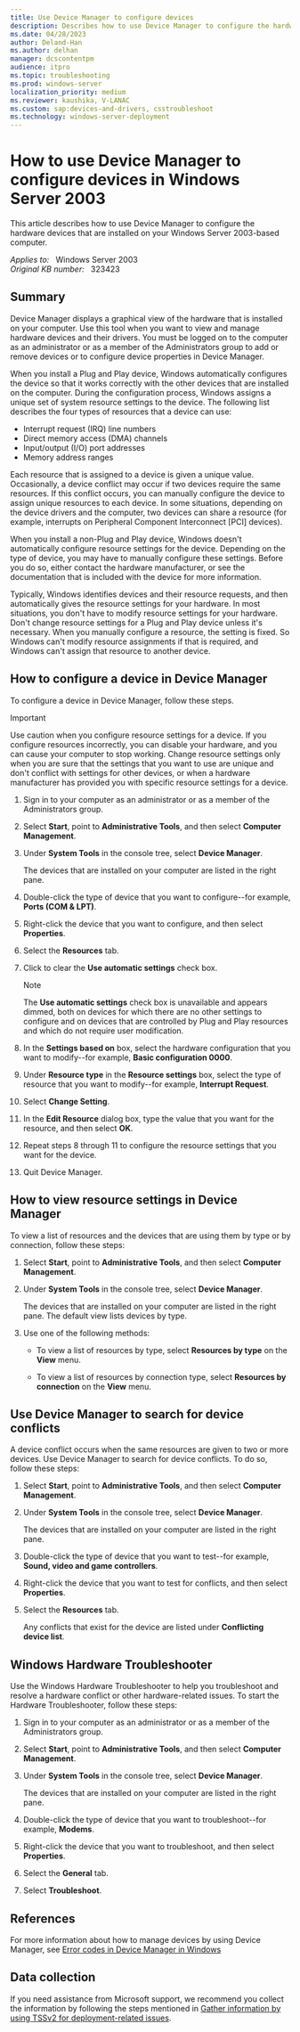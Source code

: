 ```yaml
---
title: Use Device Manager to configure devices
description: Describes how to use Device Manager to configure the hardware devices that are installed on your Windows Server 2003-based computer.
ms.date: 04/28/2023
author: Deland-Han
ms.author: delhan
manager: dcscontentpm
audience: itpro
ms.topic: troubleshooting
ms.prod: windows-server
localization_priority: medium
ms.reviewer: kaushika, V-LANAC
ms.custom: sap:devices-and-drivers, csstroubleshoot
ms.technology: windows-server-deployment
---
```

# How to use Device Manager to configure devices in Windows Server 2003  

This article describes how to use Device Manager to configure the hardware devices that are installed on your Windows Server 2003-based computer.

_Applies to:_ &nbsp; Windows Server 2003  
_Original KB number:_ &nbsp; 323423

## Summary

Device Manager displays a graphical view of the hardware that is installed on your computer. Use this tool when you want to view and manage hardware devices and their drivers. You must be logged on to the computer as an administrator or as a member of the Administrators group to add or remove devices or to configure device properties in Device Manager.

When you install a Plug and Play device, Windows automatically configures the device so that it works correctly with the other devices that are installed on the computer. During the configuration process, Windows assigns a unique set of system resource settings to the device. The following list describes the four types of resources that a device can use:

- Interrupt request (IRQ) line numbers
- Direct memory access (DMA) channels
- Input/output (I/O) port addresses
- Memory address ranges

Each resource that is assigned to a device is given a unique value. Occasionally, a device conflict may occur if two devices require the same resources. If this conflict occurs, you can manually configure the device to assign unique resources to each device. In some situations, depending on the device drivers and the computer, two devices can share a resource (for example, interrupts on Peripheral Component Interconnect [PCI] devices).

When you install a non-Plug and Play device, Windows doesn't automatically configure resource settings for the device. Depending on the type of device, you may have to manually configure these settings. Before you do so, either contact the hardware manufacturer, or see the documentation that is included with the device for more information.

Typically, Windows identifies devices and their resource requests, and then automatically gives the resource settings for your hardware. In most situations, you don't have to modify resource settings for your hardware. Don't change resource settings for a Plug and Play device unless it's necessary. When you manually configure a resource, the setting is fixed. So Windows can't modify resource assignments if that is required, and Windows can't assign that resource to another device.

## How to configure a device in Device Manager

To configure a device in Device Manager, follow these steps.

> [!IMPORTANT]
> Use caution when you configure resource settings for a device. If you configure resources incorrectly, you can disable your hardware, and you can cause your computer to stop working. Change resource settings only when you are sure that the settings that you want to use are unique and don't conflict with settings for other devices, or when a hardware manufacturer has provided you with specific resource settings for a device.

1. Sign in to your computer as an administrator or as a member of the Administrators group.
2. Select **Start**, point to **Administrative Tools**, and then select **Computer Management**.
3. Under **System Tools** in the console tree, select **Device Manager**.

    The devices that are installed on your computer are listed in the right pane.

4. Double-click the type of device that you want to configure--for example, **Ports (COM & LPT)**.
5. Right-click the device that you want to configure, and then select **Properties**.
6. Select the **Resources** tab.
7. Click to clear the **Use automatic settings** check box.

    > [!NOTE]
    > The **Use automatic settings** check box is unavailable and appears dimmed, both on devices for which there are no other settings to configure and on devices that are controlled by Plug and Play resources and which do not require user modification.

8. In the **Settings based on** box, select the hardware configuration that you want to modify--for example, **Basic configuration 0000**.
9. Under **Resource type** in the **Resource settings** box, select the type of resource that you want to modify--for example, **Interrupt Request**.
10. Select **Change Setting**.
11. In the **Edit Resource** dialog box, type the value that you want for the resource, and then select **OK**.
12. Repeat steps 8 through 11 to configure the resource settings that you want for the device.
13. Quit Device Manager.

## How to view resource settings in Device Manager

To view a list of resources and the devices that are using them by type or by connection, follow these steps:

1. Select **Start**, point to **Administrative Tools**, and then select **Computer Management**.
2. Under **System Tools** in the console tree, select **Device Manager**.

    The devices that are installed on your computer are listed in the right pane. The default view lists devices by type.

3. Use one of the following methods:
   - To view a list of resources by type, select **Resources by type** on the **View** menu.

   - To view a list of resources by connection type, select **Resources by connection** on the **View** menu.

## Use Device Manager to search for device conflicts

A device conflict occurs when the same resources are given to two or more devices. Use Device Manager to search for device conflicts. To do so, follow these steps:

1. Select **Start**, point to **Administrative Tools**, and then select **Computer Management**.
2. Under **System Tools** in the console tree, select **Device Manager**.

    The devices that are installed on your computer are listed in the right pane.

3. Double-click the type of device that you want to test--for example, **Sound, video and game controllers**.
4. Right-click the device that you want to test for conflicts, and then select **Properties**.
5. Select the **Resources** tab.

    Any conflicts that exist for the device are listed under **Conflicting device list**.

## Windows Hardware Troubleshooter

Use the Windows Hardware Troubleshooter to help you troubleshoot and resolve a hardware conflict or other hardware-related issues. To start the Hardware Troubleshooter, follow these steps:

1. Sign in to your computer as an administrator or as a member of the Administrators group.
2. Select **Start**, point to **Administrative Tools**, and then select **Computer Management**.
3. Under **System Tools** in the console tree, select **Device Manager**.

    The devices that are installed on your computer are listed in the right pane.

4. Double-click the type of device that you want to troubleshoot--for example, **Modems**.
5. Right-click the device that you want to troubleshoot, and then select **Properties**.
6. Select the **General** tab.
7. Select **Troubleshoot**.

## References

For more information about how to manage devices by using Device Manager, see [Error codes in Device Manager in Windows](https://support.microsoft.com/help/310123)

## Data collection

If you need assistance from Microsoft support, we recommend you collect the information by following the steps mentioned in [Gather information by using TSSv2 for deployment-related issues](../../windows-client/windows-troubleshooters/gather-information-using-tssv2-deployment.md).
